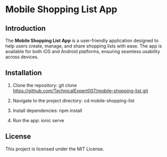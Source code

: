# Mobile Shopping List App

## Introduction
The **Mobile Shopping List App** is a user-friendly application designed to help users create, manage, and share shopping lists with ease. The app is available for both iOS and Android platforms, ensuring seamless usability across devices.

## Installation
1. Clone the repository:
   git clone https://github.com/TechnicalExpert007/mobile-shopping-list.git
   
3. Navigate to the project directory:
   cd mobile-shopping-list
   
4. Install dependencies:
   npm install
   
6. Run the app:
   ionic serve


## License
This project is licensed under the MIT License.

